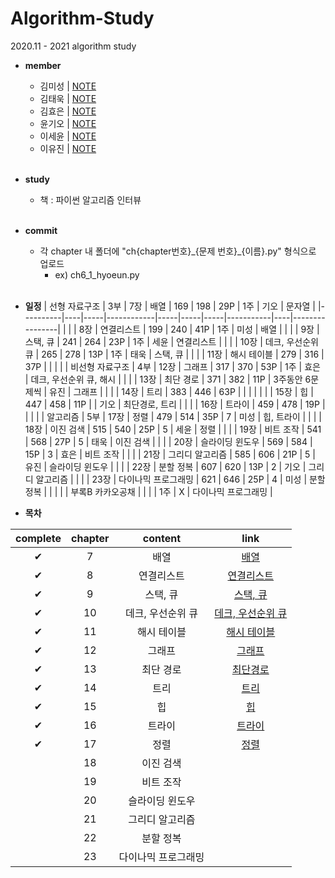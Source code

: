 # Algorithm-Study
2020.11 - 2021 algorithm study

* **member**
  - 김미성 | [NOTE]()
  - 김태욱 | [NOTE]()
  - 김효은 | [NOTE]()
  - 윤기오 | [NOTE]()
  - 이세윤 | [NOTE](https://blog.naver.com/ericalee97)
  - 이유진 | [NOTE]()
<br><br>

* **study**
  - 책 : 파이썬 알고리즘 인터뷰
<br><br>

* **commit**
    - 각 chapter 내 폴더에 "ch{chapter번호}\_{문제 번호}\_{이름}.py" 형식으로 업로드
      - ex) ch6_1_hyoeun.py
<br><br>

* **일정**
| 선형 자료구조  | 3부 | 7장  | 배열         | 169 | 198 | 29P | 1주        | 기오 | 문자열            |
|----------|----|-----|------------|-----|-----|-----|-----------|----|----------------|
|          |    | 8장  | 연결리스트      | 199 | 240 | 41P | 1주        | 미성 | 배열             |
|          |    | 9장  | 스택, 큐      | 241 | 264 | 23P | 1주        | 세윤 | 연결리스트          |
|          |    | 10장 | 데크, 우선순위 큐 | 265 | 278 | 13P | 1주        | 태욱 | 스택, 큐          |
|          |    | 11장 | 해시 테이블     | 279 | 316 | 37P |           |    |                |
| 비선형 자료구조 | 4부 | 12장 | 그래프        | 317 | 370 | 53P | 1주        | 효은 | 데크, 우선순위 큐, 해시 |
|          |    | 13장 | 최단 경로      | 371 | 382 | 11P | 3주동안 6문제씩 | 유진 | 그래프            |
|          |    | 14장 | 트리         | 383 | 446 | 63P |           |    |                |
|          |    | 15장 | 힙          | 447 | 458 | 11P |           | 기오 | 최단경로, 트리       |
|          |    | 16장 | 트라이        | 459 | 478 | 19P |           |    |                |
| 알고리즘     | 5부 | 17장 | 정렬         | 479 | 514 | 35P | 7         | 미성 | 힙, 트라이         |
|          |    | 18장 | 이진 검색      | 515 | 540 | 25P | 5         | 세윤 | 정렬             |
|          |    | 19장 | 비트 조작      | 541 | 568 | 27P | 5         | 태욱 | 이진 검색          |
|          |    | 20장 | 슬라이딩 윈도우   | 569 | 584 | 15P | 3         | 효은 | 비트 조작          |
|          |    | 21장 | 그리디 알고리즘   | 585 | 606 | 21P | 5         | 유진 | 슬라이딩 윈도우       |
|          |    | 22장 | 분할 정복      | 607 | 620 | 13P | 2         | 기오 | 그리디 알고리즘       |
|          |    | 23장 | 다이나믹 프로그래밍 | 621 | 646 | 25P | 4         | 미성 | 분할 정복          |
|          |    |     | 부록B 카카오공채  |     |     |     | 1주        | X  | 다이나믹 프로그래밍     |

* **목차**

| complete | chapter | content | link |
|:---:|:---:|:---:|:---:|
|✔|7|배열|[배열](https://github.com/hyo-eun-kim/algorithm-study/tree/main/ch07)|
|✔|8|연결리스트|[연결리스트](https://github.com/hyo-eun-kim/algorithm-study/tree/main/ch08)|
|✔|9|스택, 큐|[스택, 큐](https://github.com/hyo-eun-kim/algorithm-study/tree/main/ch09)|
|✔|10|데크, 우선순위 큐|[데크, 우선순위 큐](https://github.com/hyo-eun-kim/algorithm-study/tree/main/ch10)|
|✔|11|해시 테이블|[해시 테이블](https://github.com/hyo-eun-kim/algorithm-study/tree/main/ch11)|
|✔|12|그래프|[그래프](https://github.com/hyo-eun-kim/algorithm-study/tree/main/ch12)|
|✔|13|최단 경로|[최단경로](https://github.com/hyo-eun-kim/algorithm-study/tree/main/ch13)|
|✔|14|트리|[트리](https://github.com/hyo-eun-kim/algorithm-study/tree/main/ch14)|
|✔|15|힙|[힙](https://github.com/hyo-eun-kim/algorithm-study/tree/main/ch15)|
|✔|16|트라이|[트라이](https://github.com/hyo-eun-kim/algorithm-study/tree/main/ch16)|
|✔|17|정렬|[정렬](https://github.com/hyo-eun-kim/algorithm-study/tree/main/ch17)|
| |18|이진 검색|  |
| |19|비트 조작| |
| |20|슬라이딩 윈도우|
| |21|그리디 알고리즘|  |
| |22|분할 정복|  |
| |23|다이나믹 프로그래밍|  |
